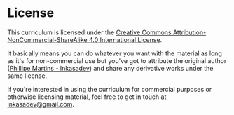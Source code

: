 # License

This curriculum is licensed under the [Creative Commons Attribution-NonCommercial-ShareAlike 4.0 International License](http://creativecommons.org/licenses/by-nc-sa/4.0/).  

It basically means you can do whatever you want with the material as long as it's for non-commercial use but you've got to attribute the original author ([Phillipe Martins - Inkasadev](http://github.com/inkasadev)) and share any derivative works under the same license.

If you're interested in using the curriculum for commercial purposes or otherwise licensing material, feel free to get in touch at [inkasadev@gmail.com](mailto:inkasadev@gmail.com).